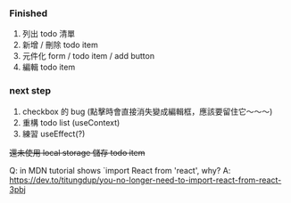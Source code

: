 ### Finished
1. 列出 todo 清單
2. 新增 / 刪除 todo item
3. 元件化 form / todo item / add button
4. 編輯 todo item

### next step
1. checkbox 的 bug (點擊時會直接消失變成編輯框，應該要留住它～～～)
2. 重構 todo list (useContext)
3. 練習 useEffect(?)

~~還未使用 local storage 儲存 todo item~~

Q: in MDN tutorial shows `import React from 'react', why?
A: https://dev.to/titungdup/you-no-longer-need-to-import-react-from-react-3pbj